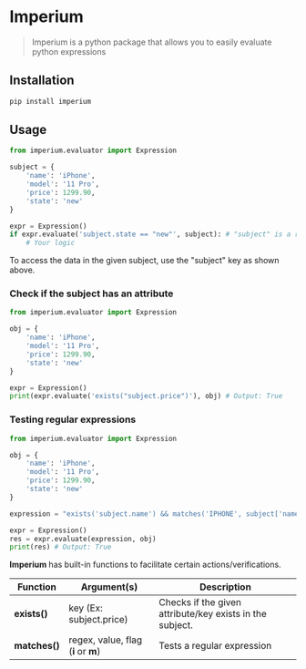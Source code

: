 # Imperium
> Imperium is a python package that allows you to easily evaluate python expressions

## Installation
```bash
pip install imperium
```

## Usage
```python
from imperium.evaluator import Expression

subject = {
    'name': 'iPhone',
    'model': '11 Pro',
    'price': 1299.90,
    'state': 'new'
}

expr = Expression()
if expr.evaluate('subject.state == "new"', subject): # "subject" is a reserved key
    # Your logic
```
To access the data in the given subject, use the "subject" key as shown above.

### Check if the subject has an attribute
```python
from imperium.evaluator import Expression

obj = {
    'name': 'iPhone',
    'model': '11 Pro',
    'price': 1299.90,
    'state': 'new'
}

expr = Expression()
print(expr.evaluate('exists("subject.price")'), obj) # Output: True
```

### Testing regular expressions
```python
from imperium.evaluator import Expression

obj = {
    'name': 'iPhone',
    'model': '11 Pro',
    'price': 1299.90,
    'state': 'new'
}

expression = "exists('subject.name') && matches('IPHONE', subject['name'], 'i')"

expr = Expression()
res = expr.evaluate(expression, obj)
print(res) # Output: True
```

**Imperium** has built-in functions to facilitate certain actions/verifications.

Function        |   Argument(s)                 |   Description
----------------|-------------------------------|----------------
**exists()**    | key (Ex: subject.price)       | Checks if the given attribute/key exists in the subject.
**matches()**   | regex, value, flag (**i** or **m**)    | Tests a regular expression